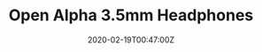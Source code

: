 ---
title: Open Alpha 3.5mm Headphones	
summary: MrSpeaers open alpha mod
tags:
- 3d
- audio
date: "2020-02-19T00:47:00Z"


# Optional external URL for project (replaces project detail page).
external_link: 

image:
  caption: Open Alpha Headphones
  focal_point: Smart
---